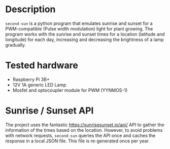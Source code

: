 # Description

`second-sun` is a python program that emulates sunrise and sunset for a PWM-compatible (Pulse width modulation) light for plant growing. The program works with the sunrise and sunset times for a location (latitude and longitude) for each day, increasing and decreasing the brightness of a lamp gradually.

# Tested hardware
- Raspberry Pi 3B+
- 12V 1A generic LED Lamp
- Mosfet and optocoupler module for PWM (YYNMOS-1)

# Sunrise / Sunset API
The project uses the fantastic https://sunrisesunset.io/api/ API to gather the information of the times based on the location. However, to avoid problems with network requests, `second-sun` queries the API once and caches the response in a local JSON file. This file is re-generated once per year. 